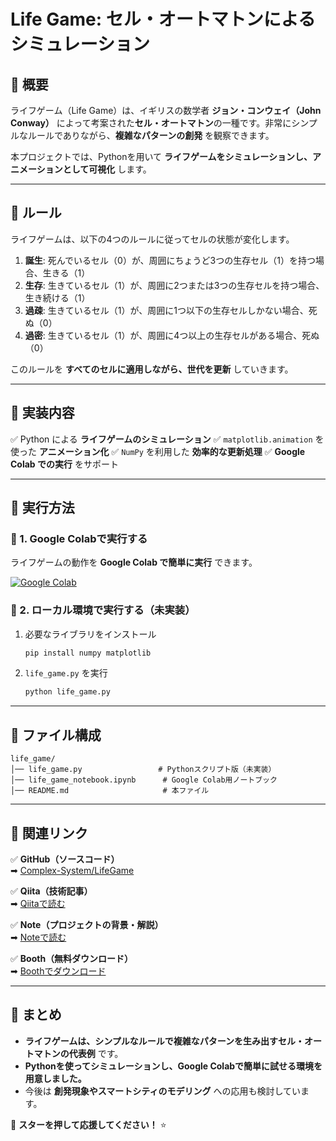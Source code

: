 # Life Game: セル・オートマトンによるシミュレーション

## **📌 概要**
ライフゲーム（Life Game）は、イギリスの数学者 **ジョン・コンウェイ（John Conway）** によって考案された**セル・オートマトン**の一種です。非常にシンプルなルールでありながら、**複雑なパターンの創発** を観察できます。

本プロジェクトでは、Pythonを用いて **ライフゲームをシミュレーションし、アニメーションとして可視化** します。

---

## **📌 ルール**
ライフゲームは、以下の4つのルールに従ってセルの状態が変化します。

1. **誕生**: 死んでいるセル（0）が、周囲にちょうど3つの生存セル（1）を持つ場合、生きる（1）
2. **生存**: 生きているセル（1）が、周囲に2つまたは3つの生存セルを持つ場合、生き続ける（1）
3. **過疎**: 生きているセル（1）が、周囲に1つ以下の生存セルしかない場合、死ぬ（0）
4. **過密**: 生きているセル（1）が、周囲に4つ以上の生存セルがある場合、死ぬ（0）

このルールを **すべてのセルに適用しながら、世代を更新** していきます。

---

## **📌 実装内容**
✅ Python による **ライフゲームのシミュレーション**
✅ `matplotlib.animation` を使った **アニメーション化**
✅ `NumPy` を利用した **効率的な更新処理**
✅ **Google Colab での実行** をサポート

---

## **🚀 実行方法**

### **📌 1. Google Colabで実行する**
ライフゲームの動作を **Google Colab で簡単に実行** できます。

[![Google Colab](https://colab.research.google.com/assets/colab-badge.svg)](https://colab.research.google.com/drive/1PKX1IFVdZrAWJiNdROHXL5sCxpP_VInR?usp=sharing)

### **📌 2. ローカル環境で実行する**（未実装）
1. 必要なライブラリをインストール
   ```bash
   pip install numpy matplotlib
   ```
2. `life_game.py` を実行
   ```bash
   python life_game.py
   ```

---

## **📂 ファイル構成**
```
life_game/
│── life_game.py                 # Pythonスクリプト版（未実装）
│── life_game_notebook.ipynb      # Google Colab用ノートブック
│── README.md                     # 本ファイル
```

---
## **📌 関連リンク**
✅ **GitHub（ソースコード）**  
➡ [Complex-System/LifeGame](https://github.com/Ry02024/Complex-System/tree/main/life_game)  

✅ **Qiita（技術記事）**  
➡ [Qiitaで読む](https://qiita.com/ry033rdqiita/items/547f7f6204ea40e918c8)  

✅ **Note（プロジェクトの背景・解説）**  
➡ [Noteで読む](https://note.com/ry0w3/n/n87594c8a363b)  

✅ **Booth（無料ダウンロード）**  
➡ [Boothでダウンロード](https://complex-dynamics.booth.pm/items/6469444)

---

## **📌 まとめ**
- **ライフゲームは、シンプルなルールで複雑なパターンを生み出すセル・オートマトンの代表例** です。
- **Pythonを使ってシミュレーションし、Google Colabで簡単に試せる環境を用意しました。**
- 今後は **創発現象やスマートシティのモデリング** への応用も検討しています。

🚀 **スターを押して応援してください！** ⭐
